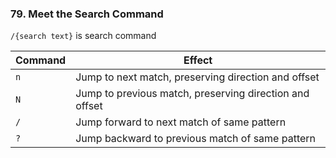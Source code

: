 ### 79. Meet the Search Command

`/{search text}` is search command

|Command | Effect |
|--------|--------|
|`n` | Jump to next match, preserving direction and offset|
|`N` | Jump to previous match, preserving direction and offset|
|`/` | Jump forward to next match of same pattern|
|`?` | Jump backward to previous match of same pattern|
